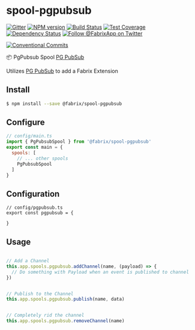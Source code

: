# spool-pgpubsub

[![Gitter][gitter-image]][gitter-url]
[![NPM version][npm-image]][npm-url]
[![Build Status][ci-image]][ci-url]
[![Test Coverage][coverage-image]][coverage-url]
[![Dependency Status][daviddm-image]][daviddm-url]
[![Follow @FabrixApp on Twitter][twitter-image]][twitter-url]


[![Conventional Commits](https://img.shields.io/badge/Conventional%20Commits-1.0.0-yellow.svg)](https://conventionalcommits.org)


:package: PgPubsub Spool [PG PubSub](https://www.npmjs.com/package/pg-pubsub)

Utilizes [PG PubSub](https://www.npmjs.com/package/pg-pubsub) to add a Fabrix Extension


## Install
```sh
$ npm install --save @fabrix/spool-pgpubsub
```

## Configure

```js
// config/main.ts
import { PgPubsubSpool } from '@fabrix/spool-pgpubsub'
export const main = {
  spools: [
    // ... other spools
    PgPubsubSpool
  ]
}
```

## Configuration

```
// config/pgpubsub.ts
export const pgpubsub = {

}
```


## Usage

```js

// Add a Channel
this.app.spools.pgpubsub.addChannel(name, (payload) => {
  // Do something with Payload when an event is published to channel
})


// Publish to the Channel
this.app.spools.pgpubsub.publish(name, data)


// Completely rid the channel
this.app.spools.pgpubsub.removeChannel(name)
```

[npm-image]: https://img.shields.io/npm/v/@fabrix/spool-pgpubsub.svg?style=flat-square
[npm-url]: https://npmjs.org/package/@fabrix/spool-pgpubsub
[ci-image]: https://img.shields.io/circleci/project/github/fabrix-app/spool-pgpubsub/master.svg
[ci-url]: https://circleci.com/gh/fabrix-app/spool-pgpubsub/tree/master
[daviddm-image]: http://img.shields.io/david/fabrix-app/spool-pgpubsub.svg?style=flat-square
[daviddm-url]: https://david-dm.org/fabrix-app/spool-pgpubsub
[gitter-image]: http://img.shields.io/badge/+%20GITTER-JOIN%20CHAT%20%E2%86%92-1DCE73.svg?style=flat-square
[gitter-url]: https://gitter.im/fabrix-app/fabrix
[twitter-image]: https://img.shields.io/twitter/follow/FabrixApp.svg?style=social
[twitter-url]: https://twitter.com/FabrixApp
[coverage-image]: https://img.shields.io/codeclimate/coverage/github/fabrix-app/spool-pgpubsub.svg?style=flat-square
[coverage-url]: https://codeclimate.com/github/fabrix-app/spool-pgpubsub/coverage


